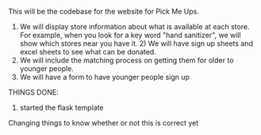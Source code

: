 This will be the codebase for the website for Pick Me Ups.

1) We will display store information about what is available at each store. For example, when you look for a key word "hand sanitizer", we will show which stores near you have it. 2) We will have sign up sheets and excel sheets to see what can be donated. 
3) We will include the matching process on getting them for older to younger people.
4) We will have a form to have younger people sign up 


THINGS DONE:
1) started the flask template

Changing things to know whether or not this is correct yet
